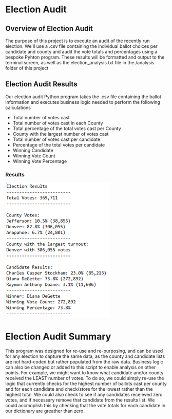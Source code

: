 # Election Audit

## Overview of Election Audit
The purpose of this project is to execute an audit of the recently run 
election.  We'll use a .csv file containing the individual ballot choices per candidate
and county and audit the vote totals and percentages using a bespoke Pyhton program.
These results will be formatted and output to the terminal screen, as well as the election_analysis.txt file
in the /analysis folder of this project

## Election Audit Results
Our election audit Python program takes the .csv file containing the ballot information and 
executes business logic needed to perform the following calculations
- Total number of votes cast
- Total number of votes cast in each County
- Total percentage of the total votes cast per County
- County with the largest number of votes cast
- Total number of votes cast per candidate
- Percentage of the total votes per candidate
- Winning Candidate
- Winning Vote Count
- Winning Vote Percentage

### Results
![alt text](https://github.com/brian-mcrae/Election_Analysis/blob/main/Module_3_Challenge/analysis/election_analysis.PNG)

# Election Audit Summary
This program was designed for re-use and re-purposing, and 
can be used for any election to capture the same data, as the county and 
candidate lists are not hard-coded but rather populated from the raw data.
Business logic can also be changed or added to this script to enable analysis on 
other points.  For example, we might want to know what candidate and/or county received the 
LEAST number of votes.  To do so, we could simply re-use the logic that currently checks for the 
highest number of ballots cast per county and for each candidate and check/store for the lowest 
rather than the highest total.  We could also check to see if any candidates receieved zero votes, 
and if necessary remove that candidate from the results list.  We could accmoplish this by checking that
the vote totals for each candidate in our dictionary are greather than zero.
